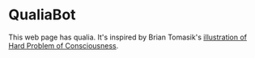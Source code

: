 # QualiaBot

This web page has qualia. It's inspired by Brian Tomasik's [illustration of
Hard Problem of Consciousness][1].

[1]: https://reducing-suffering.org/simple-program-illustrate-hard-problem-consciousness/
